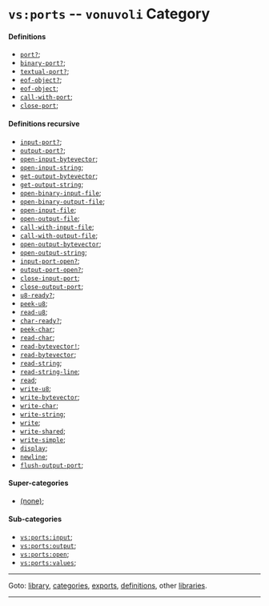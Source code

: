 

<a id='category__vonuvoli__vs_3a_ports'></a>

# `vs:ports` -- `vonuvoli` Category


<a id='category__vonuvoli__vs_3a_ports__definitions'></a>

#### Definitions

 * [`port?`](../../vonuvoli/definitions/port_3f.md#definition__vonuvoli__port_3f);
 * [`binary-port?`](../../vonuvoli/definitions/binary-port_3f.md#definition__vonuvoli__binary-port_3f);
 * [`textual-port?`](../../vonuvoli/definitions/textual-port_3f.md#definition__vonuvoli__textual-port_3f);
 * [`eof-object?`](../../vonuvoli/definitions/eof-object_3f.md#definition__vonuvoli__eof-object_3f);
 * [`eof-object`](../../vonuvoli/definitions/eof-object.md#definition__vonuvoli__eof-object);
 * [`call-with-port`](../../vonuvoli/definitions/call-with-port.md#definition__vonuvoli__call-with-port);
 * [`close-port`](../../vonuvoli/definitions/close-port.md#definition__vonuvoli__close-port);


<a id='category__vonuvoli__vs_3a_ports__definitions-recursive'></a>

#### Definitions recursive

 * [`input-port?`](../../vonuvoli/definitions/input-port_3f.md#definition__vonuvoli__input-port_3f);
 * [`output-port?`](../../vonuvoli/definitions/output-port_3f.md#definition__vonuvoli__output-port_3f);
 * [`open-input-bytevector`](../../vonuvoli/definitions/open-input-bytevector.md#definition__vonuvoli__open-input-bytevector);
 * [`open-input-string`](../../vonuvoli/definitions/open-input-string.md#definition__vonuvoli__open-input-string);
 * [`get-output-bytevector`](../../vonuvoli/definitions/get-output-bytevector.md#definition__vonuvoli__get-output-bytevector);
 * [`get-output-string`](../../vonuvoli/definitions/get-output-string.md#definition__vonuvoli__get-output-string);
 * [`open-binary-input-file`](../../vonuvoli/definitions/open-binary-input-file.md#definition__vonuvoli__open-binary-input-file);
 * [`open-binary-output-file`](../../vonuvoli/definitions/open-binary-output-file.md#definition__vonuvoli__open-binary-output-file);
 * [`open-input-file`](../../vonuvoli/definitions/open-input-file.md#definition__vonuvoli__open-input-file);
 * [`open-output-file`](../../vonuvoli/definitions/open-output-file.md#definition__vonuvoli__open-output-file);
 * [`call-with-input-file`](../../vonuvoli/definitions/call-with-input-file.md#definition__vonuvoli__call-with-input-file);
 * [`call-with-output-file`](../../vonuvoli/definitions/call-with-output-file.md#definition__vonuvoli__call-with-output-file);
 * [`open-output-bytevector`](../../vonuvoli/definitions/open-output-bytevector.md#definition__vonuvoli__open-output-bytevector);
 * [`open-output-string`](../../vonuvoli/definitions/open-output-string.md#definition__vonuvoli__open-output-string);
 * [`input-port-open?`](../../vonuvoli/definitions/input-port-open_3f.md#definition__vonuvoli__input-port-open_3f);
 * [`output-port-open?`](../../vonuvoli/definitions/output-port-open_3f.md#definition__vonuvoli__output-port-open_3f);
 * [`close-input-port`](../../vonuvoli/definitions/close-input-port.md#definition__vonuvoli__close-input-port);
 * [`close-output-port`](../../vonuvoli/definitions/close-output-port.md#definition__vonuvoli__close-output-port);
 * [`u8-ready?`](../../vonuvoli/definitions/u8-ready_3f.md#definition__vonuvoli__u8-ready_3f);
 * [`peek-u8`](../../vonuvoli/definitions/peek-u8.md#definition__vonuvoli__peek-u8);
 * [`read-u8`](../../vonuvoli/definitions/read-u8.md#definition__vonuvoli__read-u8);
 * [`char-ready?`](../../vonuvoli/definitions/char-ready_3f.md#definition__vonuvoli__char-ready_3f);
 * [`peek-char`](../../vonuvoli/definitions/peek-char.md#definition__vonuvoli__peek-char);
 * [`read-char`](../../vonuvoli/definitions/read-char.md#definition__vonuvoli__read-char);
 * [`read-bytevector!`](../../vonuvoli/definitions/read-bytevector_21.md#definition__vonuvoli__read-bytevector_21);
 * [`read-bytevector`](../../vonuvoli/definitions/read-bytevector.md#definition__vonuvoli__read-bytevector);
 * [`read-string`](../../vonuvoli/definitions/read-string.md#definition__vonuvoli__read-string);
 * [`read-string-line`](../../vonuvoli/definitions/read-string-line.md#definition__vonuvoli__read-string-line);
 * [`read`](../../vonuvoli/definitions/read.md#definition__vonuvoli__read);
 * [`write-u8`](../../vonuvoli/definitions/write-u8.md#definition__vonuvoli__write-u8);
 * [`write-bytevector`](../../vonuvoli/definitions/write-bytevector.md#definition__vonuvoli__write-bytevector);
 * [`write-char`](../../vonuvoli/definitions/write-char.md#definition__vonuvoli__write-char);
 * [`write-string`](../../vonuvoli/definitions/write-string.md#definition__vonuvoli__write-string);
 * [`write`](../../vonuvoli/definitions/write.md#definition__vonuvoli__write);
 * [`write-shared`](../../vonuvoli/definitions/write-shared.md#definition__vonuvoli__write-shared);
 * [`write-simple`](../../vonuvoli/definitions/write-simple.md#definition__vonuvoli__write-simple);
 * [`display`](../../vonuvoli/definitions/display.md#definition__vonuvoli__display);
 * [`newline`](../../vonuvoli/definitions/newline.md#definition__vonuvoli__newline);
 * [`flush-output-port`](../../vonuvoli/definitions/flush-output-port.md#definition__vonuvoli__flush-output-port);


<a id='category__vonuvoli__vs_3a_ports__super-categories'></a>

#### Super-categories

 * [(none)](../../vonuvoli/categories/_index.md#toc__vonuvoli__categories);


<a id='category__vonuvoli__vs_3a_ports__sub-categories'></a>

#### Sub-categories

 * [`vs:ports:input`](../../vonuvoli/categories/vs_3a_ports_3a_input.md#category__vonuvoli__vs_3a_ports_3a_input);
 * [`vs:ports:output`](../../vonuvoli/categories/vs_3a_ports_3a_output.md#category__vonuvoli__vs_3a_ports_3a_output);
 * [`vs:ports:open`](../../vonuvoli/categories/vs_3a_ports_3a_open.md#category__vonuvoli__vs_3a_ports_3a_open);
 * [`vs:ports:values`](../../vonuvoli/categories/vs_3a_ports_3a_values.md#category__vonuvoli__vs_3a_ports_3a_values);

----

Goto: [library](../../vonuvoli/_index.md#library__vonuvoli), [categories](../../vonuvoli/categories/_index.md#toc__vonuvoli__categories), [exports](../../vonuvoli/exports/_index.md#toc__vonuvoli__exports), [definitions](../../vonuvoli/definitions/_index.md#toc__vonuvoli__definitions), other [libraries](../../_libraries.md#toc__libraries).

----

